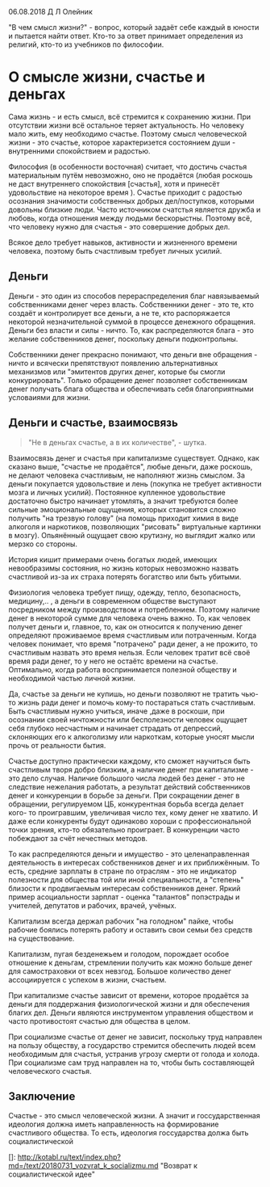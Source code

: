 06.08.2018  Д Л Олейник



"В чем смысл жизни?" - вопрос, который задаёт себе каждый в юности и пытается найти ответ. Кто-то за ответ принимает  определения из религий, кто-то из учебников по философии.  



# О смысле жизни, счастье и деньгах 



Сама жизнь - и есть смысл, всё  стремится к сохранению жизни. При отсутствии жизни всё остальное теряет актуальность. Но человеку мало жить, ему необходимо счастье. Поэтому смысл человеческой жизни - это счастье, которое характеризется состоянием  души - внутренними спокойствием и радостью.  

Философия (в особенности восточная) считает, что достичь счастья материальным путём невозможно, оно не продаётся (любая роскошь не даст внутреннего спокойствия [счастья], хотя и принесёт удовольствие на некоторое время ).  Счастье приходит с радостью осознания значимости собственных добрых дел/поступков, которыми  довольны близкие люди. Часто источником счатстья является дружба и любовь, когда отношения между людьми бескорыстны. Поэтому всё, что человеку нужно для счастья - это совершение добрых дел.  

Всякое дело требует навыков, активности и жизненного времени человека, поэтому быть счастливым требует личных усилий. 



## Деньги

Деньги - это один из способов перераспределения благ навязываемый собственниками денег через власть. Собственники денег - это те, кто создаёт и контролирует все деньги, а не те, кто распоряжается некоторой незначительной суммой в процессе денежного обращения. Деньги без власти и силы - ничто.  То, как распределяются блага - это желание собственников денег, поскольку деньги подконтрольны.  

Собственники денег прекрасно понимают, что деньги вне обращения - ничто и всячески препятствуют появлению альтернативных механизмов или "эмитентов других денег, которые бы смогли конкурировать". Только обращение денег позволяет собственникам денег получать блага общества и обеспечивать себя благоприятными условаиями для жизни. 





## Деньги и счастье, взаимосвязь

>  "Не в деньгах счастье, а в их количестве", - шутка.

Взаимосвязь денег и счастья  при капитализме существует. Однако, как сказано выше, "счастье не продаётся", любые деньги, даже роскошь, не делают человека счастливым, не наполняют жизнь смыслом. За деньги покупается удовольствие и  лень (покупка не требует активности мозга и личных усилий).  Постоянное купленное удовольствие достаточно быстро начинает утомлять, а значит  требуются  более сильные эмоциональные ощущения, которых становится сложно получить "на трезвую голову"  (на помощь приходит химия в виде алкоголя и наркотиков, позволяющих "рисовать" виртуальные картинки в мозгу). Опьянённый ощущает свою крутизну, но выглядит жалко или мерзко со стороны.  

История кишит примерами очень богатых людей, имеющих невообразимы состояния, но жизнь которых невозможно  назвать счастливой из-за их страха потерять богатство или быть убитыми. 



Физиология человека требует пищу, одежду, тепло, безопасность, медицину,.. , а деньги в современном обществе выступают посредником между производством и потреблением. Поэтому наличие денег в некоторой сумме для человека очень важно.   То, как человек получет деньги и, главное, то, как он относится к получению денег определяют проживаемое время счастливым или потраченным. Когда человек понимает, что время "потрачено" ради денег, а не прожито, то счастливым назвать это время нельзя. Если человек тратит всё своё время ради денег, то у него не остаётс времени на счастье. Оптимально, когда работа воспринимается полезной обществу  и необходимой частью личной жизни.



Да, счастье за деньги не купишь, но деньги позволяют не тратить чью-то жизнь ради денег и помочь кому-то постараться стать счастливым. Быть счастливым нужно учиться, иначе ,даже в роскоши, при осознании своей ничтожности или бесполезности  человек ощущает себя глубоко несчастным и начинает страдать от депрессий, склоняющих его к алкоголизму или наркоткам, которые уносят мысли прочь от реальности бытия. 



Счастье доступно практически каждому, кто сможет научиться быть счастливым творя добро близким,  а наличие денег при капитализме - это дело случая.  Наличие большого числа людей без денег - это не следствие нежелания работать, а результат действий собственников денег и конкуренции в борьбе за деньги. При сокращении денег в обращении, регулируемом ЦБ, конкурентная борьба всегда делает кого- то проигравшим, увеличивая число тех, кому денег не хватило. И даже если конкуренты будут одинаково хороши с профессиональной точки зрения, кто-то обязательно проиграет.   В конкуренции часто побеждают за счёт нечестных методов. 

То как распределяются деньги и имущество - это целенаправленная деятельность в интересах собственников денег и их приближённым. То есть, средние зарплаты в стране по отраслям - это не индикатор полезности для общества той или иной  специальности, а "степень" близости к продвигаемым интересам собственников денег.  Яркий пример асоциальности зарплат  - оценка "талантов" попэстрады и учителей,  депутатов и рабочих, врачей, учёных.  

Капитализм всегда держал рабочих "на голодном" пайке, чтобы рабочие боялись потерять работу и оставить свои семьи без средств на существование.

Капитализм, пугая безденежьем и голодом, порождает особое отношение к деньгам, стремлении получить как можно больше денег для  самостраховки от всех невзгод.  Большое количество денег ассоциируется с успехом в жизни, счастьем.



При капитализме счастье зависит от времени, которое продаётся за деньги для поддержания физиологической жизни и для обеспечения благих дел.  Деньги являются инструментом управления обществом и часто противостоят счастью для общества в целом.



При социализме счастье от денег  не зависит, поскольку труд направлен на пользу обществу, а государство стремится обеспечить людей всем необходимым для счастья, устранив угрозу смерти от голода и холода. При социализме сам труд направлен на то, чтобы быть составляющей человеческого счастья.



## Заключение

Счастье - это смысл человеческой жизни.   А значит и госсударственная идеология должна иметь направленность на формирование счастливого  общества.  То есть,  идеология госсударства должа быть социалистической

[]: http://kotabl.ru/text/index.php?md=/text/20180731_vozvrat_k_socializmu.md	"Возврат к социалистической идее"


